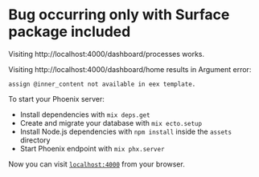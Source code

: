 # Bug occurring only with Surface package included

Visiting http://localhost:4000/dashboard/processes works.

Visiting http://localhost:4000/dashboard/home results in Argument error:

`assign @inner_content not available in eex template.`



To start your Phoenix server:

  * Install dependencies with `mix deps.get`
  * Create and migrate your database with `mix ecto.setup`
  * Install Node.js dependencies with `npm install` inside the `assets` directory
  * Start Phoenix endpoint with `mix phx.server`

Now you can visit [`localhost:4000`](http://localhost:4000) from your browser.

